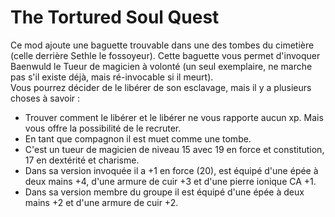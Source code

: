 # The Tortured Soul Quest

Ce mod ajoute une baguette trouvable dans une des tombes du cimetière (celle derrière Sethle le fossoyeur). Cette baguette vous permet d'invoquer Baenwuld le Tueur de magicien à volonté (un seul exemplaire, ne marche pas s'il existe déjà, mais ré-invocable si il meurt).  
Vous pourrez décider de le libérer de son esclavage, mais il y a plusieurs choses à savoir :
- Trouver comment le libérer et le libérer ne vous rapporte aucun xp. Mais vous offre la possibilité de le recruter.
- En tant que compagnon il est muet comme une tombe.
- C'est un tueur de magicien de niveau 15 avec 19 en force et constitution, 17 en dextérité et charisme.
- Dans sa version invoquée il a +1 en force (20), est équipé d'une épée à deux mains +4, d'une armure de cuir +3 et d'une pierre ionique CA +1.
- Dans sa version membre du groupe il est équipé d'une épée à deux mains +2 et d'une armure de cuir +2.
